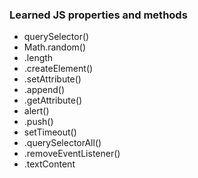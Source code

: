 ### Learned JS properties and methods
- querySelector()
- Math.random()
- .length
- .createElement()
- .setAttribute()
- .append()
- .getAttribute()
- alert()
- .push()
- setTimeout()
- .querySelectorAll()
- .removeEventListener()
- .textContent